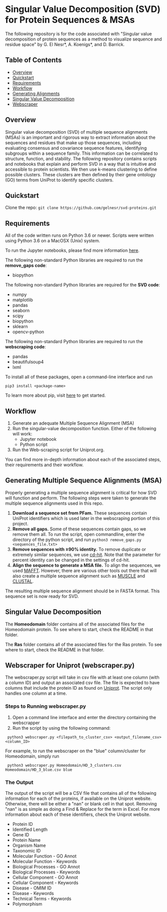 # Singular Value Decomposition (SVD) for Protein Sequences & MSAs

The following repository is for the code associated with "Singular value decomposition of protein sequences as a method to visualize sequence and residue space" by G. El Nesr*, A. Koenigs*, and D. Barrick.

## Table of Contents

* [Overview](#overview)
* [Quickstart](#quickstart)
* [Requirements](#requirements)
* [Workflow](#workflow)
* [Generating Alignments](#alignments)
* [Singular Value Decomposition](#svd)
* [Webscraper](#webscraper)


<a name="overview"/>

## Overview

Singular value decomposition (SVD) of multiple sequence alignments (MSAs) is an important and rigorous way to extract information about the sequences and residues that make up those sequences, including evaluating consensus and covariance sequence features, identifying subgroups within a sequence family.  This information can be correlated to structure, function, and stability. The following repository contains scripts and notebooks that explain and perform SVD in a way that is intuitive and accessible to protein scientists. We then use k-means clustering to define possible clusters. These clusters are then defined by their gene ontology (GO) terms from UniProt to identify specific clusters.

<a name="quickstart"/>

## Quickstart

Clone the repo: ```git clone https://github.com/gelnesr/svd-proteins.git```

<a name="requirements"/>

## Requirements

All of the code written runs on Python 3.6 or newer. Scripts were written using Python 3.6 on a MacOSX (Unix) system. 

To run the Jupyter notebooks, please find more information <a href='https://jupyter.org'>here</a>.


The following non-standard Python libraries are required to run the **remove_gaps code**:
* biopython

The following non-standard Python libraries are required for the **SVD code**:
* numpy
* matplotlib
* pandas
* seaborn
* scipy
* biopython
* sklearn
* opencv-python

The following non-standard Python libraries are required to run the **webscraping code**:
* pandas
* beautifulsoup4
* lxml

To install all of these packages, open a command-line interface and run 

```pip3 install <package-name>``` 

To learn more about pip, visit <a href='https://pip.pypa.io/en/stable/installation/'>here</a> to get started.

<a name = "workflow"/>

## Workflow

1. Generate an adequate Multiple Sequence Alignment (MSA)
2. Run the singular-value decomposition function. Either of the following will work:
    * Jupyter notebook 
    * Python script 
3. Run the Web-scraping script for Uniprot.org.

You can find more in-depth information about each of the associated steps, their requirements and their workflow. 

<a name = "alignments"/>

## Generating Multiple Sequence Alignments (MSA)

Properly generating a multiple sequence alignment is critical for how SVD will function and perform. The following steps were taken to generate the multiple sequence alignments used in this repo.

1. **Download a sequence set from PFam.** These sequences contain UniProt identifiers which is used later in the webscraping portion of this project.
2. **Remove all gaps.** Some of these sequences contain gaps, so we remove them all. To run the script, open commandline, enter the directory of the python script, and run 
   ```python3 remove_gaps.py <sequences_file.txt>```
4. **Remove sequences with ≥90% identity.** To remove duplicate or extremely similar sequences, we use <a href="http://weizhong-lab.ucsd.edu/cdhit_suite/cgi-bin/index.cgi">cd-hit</a>. Note that the parameter for percent identity can be changed in the settings of cd-hit. 
5. **Align the sequence to generate a MSA file.** To align the sequences, we used <a href="https://mafft.cbrc.jp/alignment/software/">MAFFT</a>. However, there are various other tools out there that will also create a multiple sequence alignment such as <a href="http://www.drive5.com/muscle/">MUSCLE</a> and <a href="http://www.clustal.org/clustal2/">CLUSTAL</a>.

The resulting multiple sequence alignment should be in FASTA format. This sequence set is now ready for SVD.

<a name = "svd"/>

## Singular Value Decomposition 

The **Homeodomain** folder contains all of the associated files for the Homeodomain protein. To see where to start, check the README in that folder.

The **Ras** folder contains all of the associated files for the Ras protein. To see where to start, check the README in that folder.

<a name = "webscraper"/>

## Webscraper for Uniprot (webscraper.py)

The webscraper.py script will take in csv file with at least one column (with a column ID) and output an associated csv file. The file is expected to have columns that include the protein ID as found on <a href= "https://www.uniprot.org">Uniprot</a>. The script only handles one column at a time. 

### Steps to Running webscraper.py

1. Open a command line interface and enter the directory containing the webscrapper
2. Run the script by using the following command:

``` python3 webscraper.py <filepath_to_cluster_csv> <output_filename_csv> <column_ID>```

  For example, to run the webscraper on the "blue" column/cluster for Homeodomain, simply run 
  
``` python3 webscraper.py Homeodomain/HD_3_clusters.csv Homeodomain/HD_3_blue.csv blue```

### The Output

The output of the script will be a CSV file that contains all of the following information for each of the proteins, if available on the Uniprot website. Otherwise, there will be either a "nan" or blank cell in that spot. Removing "nan" is as simple as doing a Find & Replace for the term in Excel. For more information about each of these identifiers, check the Uniprot website.

* Protein ID
* Identified Length
* Gene ID
* Protein Name
* Organism Name
* Taxonomic ID
* Molecular Function - GO Annot
* Molecular Function - Keywords
* Biological Processes - GO Annot
* Biological Processes - Keywords
* Cellular Component - GO Annot
* Cellular Component - Keywords
* Disease - OMIM ID
* Disease - Keywords
* Technical Terms - Keywords
* Polymorphism
